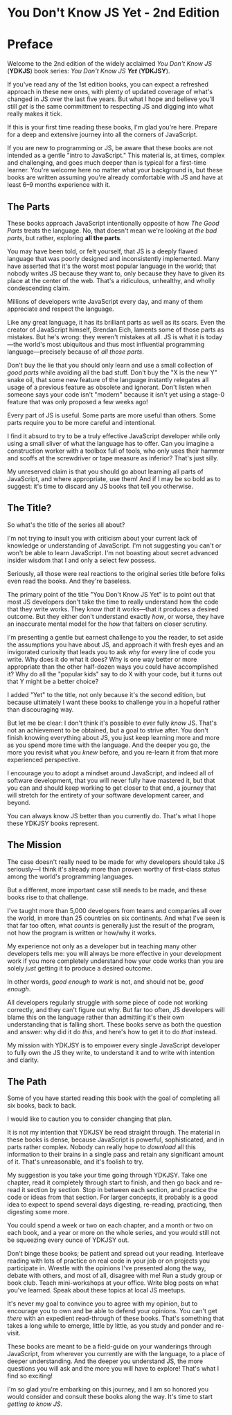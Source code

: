 # You Don't Know JS Yet - 2nd Edition
# Preface

Welcome to the 2nd edition of the widely acclaimed *You Don't Know JS* (**YDKJS**) book series: *You Don't Know JS **Yet*** (**YDKJSY**).

If you've read any of the 1st edition books, you can expect a refreshed approach in these new ones, with plenty of updated coverage of what's changed in JS over the last five years. But what I hope and believe you'll still *get* is the same committment to respecting JS and digging into what really makes it tick.

If this is your first time reading these books, I'm glad you're here. Prepare for a deep and extensive journey into all the corners of JavaScript.

If you are new to programming or JS, be aware that these books are not intended as a gentle "intro to JavaScript." This material is, at times, complex and challenging, and goes much deeper than is typical for a first-time learner. You're welcome here no matter what your background is, but these books are written assuming you're already comfortable with JS and have at least 6–9 months experience with it.

## The Parts

These books approach JavaScript intentionally opposite of how *The Good Parts* treats the language. No, that doesn't mean we're looking at *the bad parts*, but rather, exploring **all the parts**.

You may have been told, or felt yourself, that JS is a deeply flawed language that was poorly designed and inconsistently implemented. Many have asserted that it's the worst most popular language in the world; that nobody writes JS because they want to, only because they have to given its place at the center of the web. That's a ridiculous, unhealthy, and wholly condescending claim.

Millions of developers write JavaScript every day, and many of them appreciate and respect the language.

Like any great language, it has its brilliant parts as well as its scars. Even the creator of JavaScript himself, Brendan Eich, laments some of those parts as mistakes. But he's wrong: they weren't mistakes at all. JS is what it is today—the world's most ubiquitous and thus most influential programming language—precisely because of *all those parts*.

Don't buy the lie that you should only learn and use a small collection of *good parts* while avoiding all the bad stuff. Don't buy the "X is the new Y" snake oil, that some new feature of the language instantly relegates all usage of a previous feature as obsolete and ignorant. Don't listen when someone says your code isn't "modern" because it isn't yet using a stage-0 feature that was only proposed a few weeks ago!

Every part of JS is useful. Some parts are more useful than others. Some parts require you to be more careful and intentional.

I find it absurd to try to be a truly effective JavaScript developer while only using a small sliver of what the language has to offer. Can you imagine a construction worker with a toolbox full of tools, who only uses their hammer and scoffs at the screwdriver or tape measure as inferior? That's just silly.

My unreserved claim is that you should go about learning all parts of JavaScript, and where appropriate, use them! And if I may be so bold as to suggest: it's time to discard any JS books that tell you otherwise.

## The Title?

So what's the title of the series all about?

I'm not trying to insult you with criticism about your current lack of knowledge or understanding of JavaScript. I'm not suggesting you can't or won't be able to learn JavaScript. I'm not boasting about secret advanced insider wisdom that I and only a select few possess.

Seriously, all those were real reactions to the original series title before folks even read the books. And they're baseless.

The primary point of the title "You Don't Know JS Yet" is to point out that most JS developers don't take the time to really understand how the code that they write works. They know *that* it works—that it produces a desired outcome. But they either don't understand exactly *how*, or worse, they have an inaccurate mental model for the *how* that falters on closer scrutiny.

I'm presenting a gentle but earnest challenge to you the reader, to set aside the assumptions you have about JS, and approach it with fresh eyes and an invigorated curiosity that leads you to ask *why* for every line of code you write. Why does it do what it does? Why is one way better or more appropriate than the other half-dozen ways you could have accomplished it? Why do all the "popular kids" say to do X with your code, but it turns out that Y might be a better choice?

I added "Yet" to the title, not only because it's the second edition, but because ultimately I want these books to challenge you in a hopeful rather than discouraging way.

But let me be clear: I don't think it's possible to ever fully *know* JS. That's not an achievement to be obtained, but a goal to strive after. You don't finish knowing everything about JS, you just keep learning more and more as you spend more time with the language. And the deeper you go, the more you revisit what you *knew* before, and you re-learn it from that more experienced perspective.

I encourage you to adopt a mindset around JavaScript, and indeed all of software development, that you will never fully have mastered it, but that you can and should keep working to get closer to that end, a journey that will stretch for the entirety of your software development career, and beyond.

You can always know JS better than you currently do. That's what I hope these YDKJSY books represent.

## The Mission

The case doesn't really need to be made for why developers should take JS seriously—I think it's already more than proven worthy of first-class status among the world's programming languages.

But a different, more important case still needs to be made, and these books rise to that challenge.

I've taught more than 5,000 developers from teams and companies all over the world, in more than 25 countries on six continents. And what I've seen is that far too often, what *counts* is generally just the result of the program, not how the program is written or how/why it works.

My experience not only as a developer but in teaching many other developers tells me: you will always be more effective in your development work if you more completely understand how your code works than you are solely *just* getting it to produce a desired outcome.

In other words, *good enough to work* is not, and should not be, *good enough*.

All developers regularly struggle with some piece of code not working correctly, and they can't figure out why. But far too often, JS developers will blame this on the language rather than admitting it's their own understanding that is falling short. These books serve as both the question and answer: why did it do *this*, and here's how to get it to do *that* instead.

My mission with YDKJSY is to empower every single JavaScript developer to fully own the JS they write, to understand it and to write with intention and clarity.

## The Path

Some of you have started reading this book with the goal of completing all six books, back to back.

I would like to caution you to consider changing that plan.

It is not my intention that YDKJSY be read straight through. The material in these books is dense, because JavaScript is powerful, sophisticated, and in parts rather complex. Nobody can really hope to *download* all this information to their brains in a single pass and retain any significant amount of it. That's unreasonable, and it's foolish to try.

My suggestion is you take your time going through YDKJSY. Take one chapter, read it completely through start to finish, and then go back and re-read it section by section. Stop in between each section, and practice the code or ideas from that section. For larger concepts, it probably is a good idea to expect to spend several days digesting, re-reading, practicing, then digesting some more.

You could spend a week or two on each chapter, and a month or two on each book, and a year or more on the whole series, and you would still not be squeezing every ounce of YDKJSY out.

Don't binge these books; be patient and spread out your reading. Interleave reading with lots of practice on real code in your job or on projects you participate in. Wrestle with the opinions I've presented along the way, debate with others, and most of all, disagree with me! Run a study group or book club. Teach mini-workshops at your office. Write blog posts on what you've learned. Speak about these topics at local JS meetups.

It's never my goal to convince you to agree with my opinion, but to encourage you to own and be able to defend your opinions. You can't get *there* with an expedient read-through of these books. That's something that takes a long while to emerge, little by little, as you study and ponder and re-visit.

These books are meant to be a field-guide on your wanderings through JavaScript, from wherever you currently are with the language, to a place of deeper understanding. And the deeper you understand JS, the more questions you will ask and the more you will have to explore! That's what I find so exciting!

I'm so glad you're embarking on this journey, and I am so honored you would consider and consult these books along the way. It's time to start *getting to know JS*.
